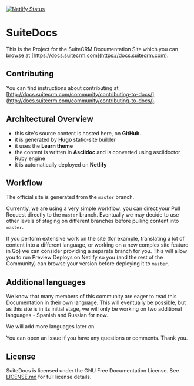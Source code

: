 [![Netlify Status](https://api.netlify.com/api/v1/badges/2cb9437a-4da2-47de-9dc7-11477d85c3ae/deploy-status)](https://app.netlify.com/sites/suitedocs/deploys)

# SuiteDocs

This is the Project for the SuiteCRM Documentation Site which you can browse at [https://docs.suitecrm.com](https://docs.suitecrm.com).

## Contributing

You can find instructions about contributing at [http://docs.suitecrm.com/community/contributing-to-docs/](http://docs.suitecrm.com/community/contributing-to-docs/).

## Architectural Overview

- this site's source content is hosted here, on **GitHub**.
- it is generated by [**Hugo**](https://github.com/gohugoio/hugo) static-site builder
- it uses the **Learn theme**
- the content is written in **Asciidoc** and is converted using asciidoctor Ruby engine
- it is automatically deployed on **Netlify**

## Workflow

The official site is generated from the `master` branch.

Currently, we are using a very simple workflow: you can direct your Pull Request directly to the `master` branch. 
Eventually we may decide to use other levels of staging on different branches before pulling content into `master`.

If you perform extensive work on the site (for example, translating a lot of content into a different language, 
or working on a new complex site feature in Go) we can consider providing a separate branch for you. 
This will allow you to run Preview Deploys on Netlify so you (and the rest of the Community) can browse your version 
before deploying it to `master`.

## Additional languages

We know that many members of this community are eager to read this Documentation in their own language. This will eventually be possible, but as this site is in its initial stage, we will only be working on two additional languages - Spanish and Russian for now.

We will add more languages later on. 

You can open an Issue if you have any questions or comments. Thank you.


## License
SuiteDocs is licensed under the GNU Free Documentation License. See [LICENSE.md](./LICENSE.md) for full license details.

